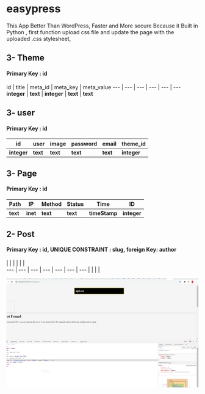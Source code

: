 # easypress
This App Better Than WordPress, Faster and More secure Because it Built in Python , first function upload css file and update the page with the uploaded .css stylesheet, 


## 3- Theme
#### Primary Key : id

id | title | meta_id | meta_key | meta_value
--- | --- | --- | --- | --- | --- 
 **integer** | **text** | **integer** | **text** | **text**
 
 ## 3- user
#### Primary Key : id

id | user | image | password | email | theme_id 
--- | --- | --- | --- | --- | --- 
 **integer** | **text** | **text** | **text** | **text** | **integer**
 

## 3- Page
#### Primary Key : id

Path | IP | Method | Status | Time | ID
--- | --- | --- | --- | --- | --- 
 **text** | **inet** | **text** | **text** | **timeStamp** | **integer**
 

## 2- Post
#### Primary Key : id, UNIQUE CONSTRAINT : slug, foreign Key: author
 
 |  |  |   |  |  |   
--- | --- | --- | --- | --- | --- | --- 
 |  |  |  | 

<img src="css_api.PNG">
